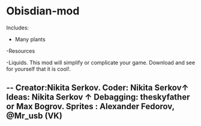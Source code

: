 # Obisdian-mod

Includes:

- Many plants

-Resources

-Liquids. 
This mod will simplify or complicate your game. 
Download and see for yourself that it is cool!.

--
Creator:Nikita Serkov.
Coder: Nikita Serkov↑
Ideas: Nikita Serkov ↑
Debagging: theskyfather or Max Bogrov.
Sprites : Alexander Fedorov, @Mr_usb (VK)
--
